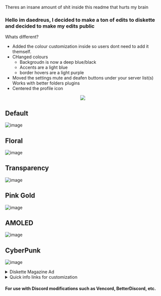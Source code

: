 Theres an insane amount of shit inside this readme that hurts my brain 
 ### Hello im daedreus, I decided to make a ton of edits to diskette and decided to make my edits public
 Whats different?
 - Added the colour customization inside so users dont need to add it themself.
 - CHanged colours 
   - Backgroudn is now a deep blue/black
   - Accents are a light blue
   - border hovers are a light purple 
 - Moved the settings mute and deafen buttons under your server list(s) Works with better folders plugins
 - Centered the profile icon




<p align="center">
  <img src="https://github.com/SlippingGittys-Discord-Themes/Diskette/assets/76500838/100f2a9e-0da5-4c91-ae34-7d349be7a0d3" />
</p>

## Default

![image](https://github.com/SlippingGittys-Discord-Themes/Diskette/assets/76500838/f10dc59b-306b-45b2-8283-8d10b2893cb0)

## Floral
  
![image](https://github.com/SlippingGittys-Discord-Themes/Diskette/assets/76500838/9ba707a9-0aa1-40e4-8003-ea5b5c16f29b)

## Transparency

![image](https://github.com/SlippingGittys-Discord-Themes/Diskette/assets/76500838/4970e50d-6087-4c7b-b4c1-d733d88d71c3)

## Pink Gold

![image](https://github.com/SlippingGittys-Discord-Themes/Diskette/assets/76500838/199217c0-93b9-47ca-ba57-0c57acf14e58)

## AMOLED

![image](https://github.com/SlippingGittys-Discord-Themes/Diskette/assets/76500838/adbfb14f-6745-4063-abfa-0fcd7c11bc85)

## CyberPunk

![image](https://github.com/SlippingGittys-Discord-Themes/Diskette/assets/76500838/2b2cee35-dd9c-4f07-8b71-41031f160faa)

<details>
  
<summary>Diskette Magazine Ad</summary>
<p align="center">
  <img src="https://github.com/SlippingGittys-Discord-Themes/Diskette/assets/76500838/6e26922c-3ee9-4735-bdec-270dcdd1ed63" />
</p>
</details>

<details>
<summary>Quick info links for customization </summary>
      
[Click here for info on how to make your own color schemes.](https://github.com/SlippingGittys-Discord-Themes/Diskette/wiki/Making-your-own-Color-Schemes)

[Click here for info on how to enable transparency.](https://github.com/SlippingGittys-Discord-Themes/Diskette/wiki/Transparency)

</details>

#### For use with Discord modifications such as Vencord, BetterDiscord, etc.
